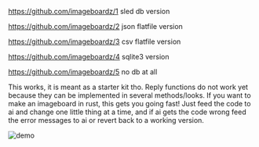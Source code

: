 https://github.com/imageboardz/1 sled db version

https://github.com/imageboardz/2 json flatfile version

https://github.com/imageboardz/3 csv flatfile version

https://github.com/imageboardz/4 sqlite3 version

https://github.com/imageboardz/5 no db at all

This works, it is meant as a starter kit tho. Reply functions do not work yet because they can be implemented in several methods/looks. If you want to make an imageboard in rust, this gets you going fast! Just feed the code to ai and change one little thing at a time, and if ai gets the code wrong feed the error messages to ai or revert back to a working version.




![demo](https://github.com/user-attachments/assets/72ce7426-d0d7-47da-bf73-dad599bd9e4f)
